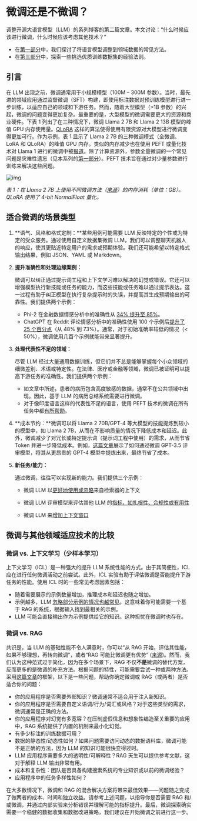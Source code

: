 # 微调还是不微调？

调整开源大语言模型（LLM）的系列博客的第二篇文章。本文讨论：“什么时候应该进行微调，什么时候应该考虑其他技术？”

- 在[第一部分](https://ai.meta.com/blog/adapting-large-language-models-llms/)中，我们探讨了将语言模型调整到领域数据的常见方法。
- 在[第三部分](https://ai.meta.com/blog/how-to-fine-tune-llms-peft-dataset-curation/)中，探索一些挑选优质训练数据集的经验法则。

## 引言

在 LLM 出现之前，微调通常用于小规模模型（100M – 300M 参数）。当时，最先进的领域应用通过监督微调（SFT）构建，即使用标注数据对预训练模型进行进一步训练，以适应自己的领域和下游任务。然而，随着大型模型（>1B 参数）的兴起，微调的问题变得更加复杂。最重要的是，大型模型的微调需要更大的资源和商业硬件。下表 1 列出了在三种情况下，微调 Llama 2 7B 和 Llama 2 13B 模型的峰值 GPU 内存使用量。[QLoRA](https://arxiv.org/abs/2305.14314) 这样的算法使得使用有限资源对大模型进行微调变得更加可行。作为示例，表 1 显示了 Llama 2 7B 的三种微调模式（全微调、LoRA 和 QLoRA）的峰值 GPU 内存。类似的内存减少也在使用 PEFT 或量化技术对 Llama 1 进行的微调中被[报道](https://arxiv.org/pdf/2312.12148)。除了计算资源外，参数全量微调的一个常见问题是灾难性遗忘（见本系列的[第一部分](https://ai.meta.com/blog/adapting-large-language-models-llms/)）。PEFT 技术旨在通过对少量参数进行训练来解决这些问题。

![img](https://scontent-tpe1-1.xx.fbcdn.net/v/t39.2365-6/453981305_872578258115765_7861429260207522729_n.png?_nc_cat=107&ccb=1-7&_nc_sid=e280be&_nc_ohc=5zr_aTQ3BzsQ7kNvgFZIdee&_nc_ht=scontent-tpe1-1.xx&_nc_gid=AmETPvVpRowHHk80yzvbfhT&oh=00_AYDpihv42Rar-j2QCzoxiCIKV1X_V5UXq_Gz-xwBKcjSaQ&oe=66FBE44B)

*表 1：在 Llama 2 7B 上使用不同微调方法（[*来源*](https://github.com/pytorch/torchtune?tab=readme-ov-file#fine-tuning-recipes)）的内存消耗（单位：GB）。QLoRA 使用了 4-bit NormalFloat 量化。*

## 适合微调的场景类型

1. **语气、风格和格式定制：**某些用例可能需要 LLM 反映特定的个性或为特定的受众服务。通过使用自定义数据集微调 LLM，我们可以调整聊天机器人的响应，使其更贴近特定用户的需求或预期体验。我们还可能希望以特定格式输出结果，例如 JSON、YAML 或 Markdown。

2. **提升准确性和处理边缘案例：**

   微调可以纠正通过提示词工程和上下文学习难以解决的幻觉或错误。它还可以增强模型执行新技能或任务的能力，而这些技能或任务难以通过提示表达。这一过程有助于纠正模型在执行复杂提示时的失误，并提高其生成预期输出的可靠性。我们提供两个示例：

   - Phi-2 在金融数据情感分析中的准确性从 [34% 提升至 85%](https://www.theaidream.com/post/exploring-phi-2-microsoft-s-latest-small-language-model-slm)。
   - ChatGPT 在 Reddit 评论情感分析中的准确性使用 100 个示例后[提升了 25 个百分点](https://wandb.ai/mostafaibrahim17/ml-articles/reports/Fine-Tuning-ChatGPT-for-Sentiment-Analysis-With-W-B--Vmlldzo1NjMzMjQx)（从 48% 到 73%）。通常，对于初始准确率较低的情况（< 50%），微调使用几百个示例就能带来显著提升。

3. **处理代表性不足的领域：**

   尽管 LLM 经过大量通用数据训练，但它们并不总是能够掌握每个小众领域的细微差别、术语或特定性。在法律、医疗或金融等领域，微调已被证明可以提高下游任务的准确性。我们提供两个示例：

   - 如文章中所述，患者的病历包含高度敏感的数据，通常不在公共领域中出现。因此，基于 LLM 的病历总结系统需要进行微调。
   - 对于像印度语言这样的代表性不足的语言，使用 PEFT 技术的微调在所有任务中都[有所帮助](https://www.sarvam.ai/blog/announcing-openhathi-series)。

4. **成本节约：**微调可以将 Llama 2 70B/GPT-4 等大模型的技能提炼到较小的模型中，如 Llama 2 7B，从而在不影响质量的情况下降低成本和延迟。此外，微调减少了对冗长或特定提示词（提示词工程中使用）的需求，从而节省 Token 并进一步降低成本。例如，[这篇文章](https://docs.llamaindex.ai/en/stable/optimizing/fine-tuning/fine-tuning.html)展示了如何通过微调 GPT-3.5 评审模型，将其从更昂贵的 GPT-4 模型中提炼出来，最终节省了成本。

5. **新任务/能力：**

   通过微调，往往可以实现新的能力。我们提供三个示例：

   - 微调 LLM 以[更好地使用或忽略](https://arxiv.org/pdf/2310.01352.pdf)来自检索器的上下文

   - 微调 LLM 评审模型来评估其他 LLM 的[指标，如扎根性、合规性或有用性](https://docs.llamaindex.ai/en/stable/optimizing/fine-tuning/fine-tuning.html)
   - 微调 LLM 来[增加上下文窗口](https://arxiv.org/html/2309.12307v2)

## 微调与其他领域适应技术的比较

### 微调 vs. 上下文学习（少样本学习）

上下文学习（ICL）是一种强大的提升 LLM 系统性能的方式。由于其简便性，ICL 应在进行任何微调活动之前尝试。此外，ICL 实验有助于评估微调是否能提升下游任务的性能。使用 ICL 时的一些常见考虑因素包括：

- 随着需要展示的示例数量增加，推理成本和延迟也随之增加。
- 示例越多，LLM [忽略部分示例的情况也越常见](https://arxiv.org/abs/2307.03172)。这意味着你可能需要一个基于 RAG 的系统，根据输入找到最相关的示例。
- LLM 可能会直接输出作为示例提供给它的知识。这种担忧在微调时也存在。

### 微调 vs. RAG

共识是，当 LLM 的基础性能不令人满意时，你可以“从 RAG 开始，评估其性能，如果不够理想，再转向微调”，或者“RAG 可能比微调更有优势” ([来源](https://applied-llms.org/?trk=feed_main-feed-card_feed-article-content))。然而，我们认为这种范式过于简化，因为在多个场景下，RAG 不仅**不是**微调的替代方案，反而更多的是微调的补充方法。根据问题的特性，可能需要尝试一种或两种方法。采用[这篇文章](https://towardsdatascience.com/rag-vs-finetuning-which-is-the-best-tool-to-boost-your-llm-application-94654b1eaba7)的框架，以下是一些问题，帮助你确定微调或 RAG（或两者）是否适合你的问题：

- 你的应用程序是否需要外部知识？微调通常不适合用于注入新知识。
- 你的应用程序是否需要自定义语调/行为/词汇或风格？对于这些类型的需求，微调通常是正确的方法。
- 你的应用程序对幻觉有多宽容？在压制虚假信息和想象性编造至关重要的应用中，RAG 系统提供了内置的机制来最小化幻觉。
- 有多少标注的训练数据可用？
- 数据的静态性/动态性如何？如果问题需要访问动态的数据语料库，微调可能不是正确的方法，因为 LLM 的知识可能很快变得过时。
- LLM 应用程序需要多大的透明性/可解释性？RAG 天生可以提供参考文献，这对于解释 LLM 输出非常有用。
- 成本和复杂性：团队是否具备构建搜索系统的专业知识或以前的微调经验？
- 应用程序中的任务多样性如何？

在大多数情况下，微调和 RAG 的混合解决方案将带来最佳效果——问题随之变成了做两者的成本、时间和独立收益。请参考上述问题，以指导你是否需要 RAG 和/或微调，并通过内部实验来分析错误并理解可能的指标提升。最后，微调探索确实需要一个稳健的数据收集和数据改进策略，我们建议在开始微调之前进行这一步。